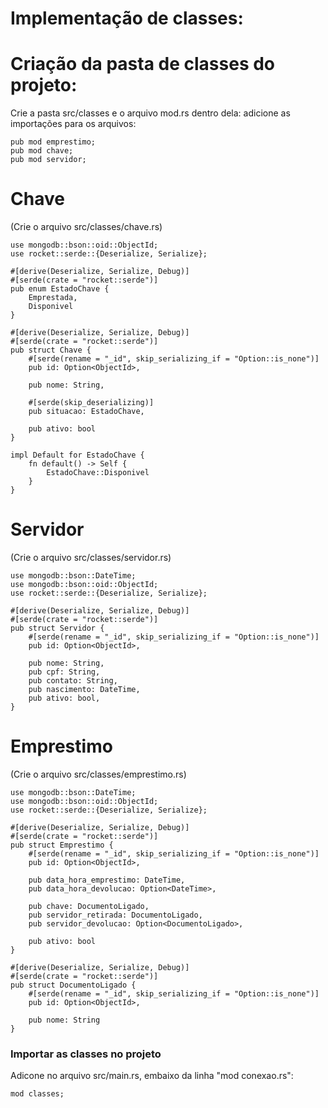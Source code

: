 # Implementação de classes:

# Criação da pasta de classes do projeto:
Crie a pasta src/classes e o arquivo mod.rs dentro dela: adicione as importações para os arquivos:
```
pub mod emprestimo;
pub mod chave;
pub mod servidor;
```

# Chave
(Crie o arquivo src/classes/chave.rs)
```
use mongodb::bson::oid::ObjectId;
use rocket::serde::{Deserialize, Serialize};

#[derive(Deserialize, Serialize, Debug)]
#[serde(crate = "rocket::serde")]
pub enum EstadoChave {
    Emprestada,
    Disponivel
}

#[derive(Deserialize, Serialize, Debug)]
#[serde(crate = "rocket::serde")]
pub struct Chave {
    #[serde(rename = "_id", skip_serializing_if = "Option::is_none")]
    pub id: Option<ObjectId>,

    pub nome: String,

    #[serde(skip_deserializing)]
    pub situacao: EstadoChave,

    pub ativo: bool
}

impl Default for EstadoChave {
    fn default() -> Self {
        EstadoChave::Disponivel
    }
}
```

# Servidor
(Crie o arquivo src/classes/servidor.rs)
```
use mongodb::bson::DateTime;
use mongodb::bson::oid::ObjectId;
use rocket::serde::{Deserialize, Serialize};

#[derive(Deserialize, Serialize, Debug)]
#[serde(crate = "rocket::serde")]
pub struct Servidor {
    #[serde(rename = "_id", skip_serializing_if = "Option::is_none")]
    pub id: Option<ObjectId>,

    pub nome: String,
    pub cpf: String,
    pub contato: String,
    pub nascimento: DateTime,
    pub ativo: bool,
}
```

# Emprestimo
(Crie o arquivo src/classes/emprestimo.rs)
```
use mongodb::bson::DateTime;
use mongodb::bson::oid::ObjectId;
use rocket::serde::{Deserialize, Serialize};

#[derive(Deserialize, Serialize, Debug)]
#[serde(crate = "rocket::serde")]
pub struct Emprestimo {
    #[serde(rename = "_id", skip_serializing_if = "Option::is_none")]
    pub id: Option<ObjectId>,

    pub data_hora_emprestimo: DateTime,
    pub data_hora_devolucao: Option<DateTime>,

    pub chave: DocumentoLigado,
    pub servidor_retirada: DocumentoLigado,
    pub servidor_devolucao: Option<DocumentoLigado>,

    pub ativo: bool
}

#[derive(Deserialize, Serialize, Debug)]
#[serde(crate = "rocket::serde")]
pub struct DocumentoLigado {
    #[serde(rename = "_id", skip_serializing_if = "Option::is_none")]
    pub id: Option<ObjectId>,

    pub nome: String
}
```

### Importar as classes no projeto
Adicone no arquivo src/main.rs, embaixo da linha "mod conexao.rs":
```
mod classes;
```